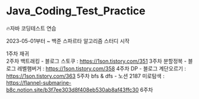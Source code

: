 # Java_Coding_Test_Practice
🔥자바 코딩테스트 연습

2023-05-01부터 ~ 백준 스파르타 알고리즘 스터디 시작 

1주차 재귀  
2주차 백트래킹  - 블로그 스토쿠 : https://1son.tistory.com/351
3주차 분할정복  - 블로그 레벨햄버거 : https://1son.tistory.com/358
4주차 DP        - 블로그 계단오르기 : https://1son.tistory.com/363
5주차 bfs & dfs - 노션 2187 미로탐색 : https://flannel-submarine-b8c.notion.site/b3f7ee303d8f408eb530ab8af43ffc30
6주차 
